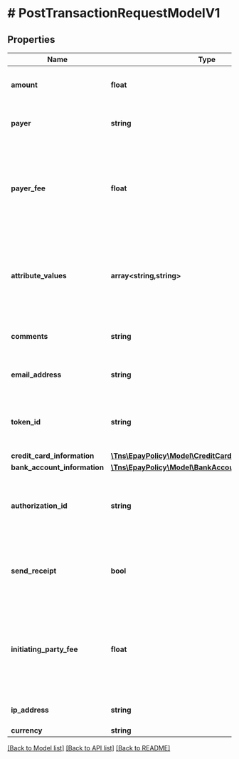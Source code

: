 # # PostTransactionRequestModelV1

## Properties

Name | Type | Description | Notes
------------ | ------------- | ------------- | -------------
**amount** | **float** | Total amount to charge not including any payer fees. |
**payer** | **string** | Name of the payer that is shown on the receipt. |
**payer_fee** | **float** | Used if the calling application has pre-calculated a payer fee. In that case, the fee will not be re-calculated. | [optional]
**attribute_values** | **array<string,string>** | Dictionary of custom attribute values. The key in the dictionary is the identifier of the custom attribute. | [optional]
**comments** | **string** | Comments that are shown on the receipt. | [optional]
**email_address** | **string** | The recipient of the emailed receipt. |
**token_id** | **string** | Used to reference a previously stored payment token. | [optional]
**credit_card_information** | [**\Tns\\EpayPolicy\Model\CreditCardInformationModel**](CreditCardInformationModel.md) |  | [optional]
**bank_account_information** | [**\Tns\\EpayPolicy\Model\BankAccountInformationModel**](BankAccountInformationModel.md) |  | [optional]
**authorization_id** | **string** | Used when executing a capture on authorizations that were obtained via this service. | [optional]
**send_receipt** | **bool** | Set to true if the payer and account holder(s) should receive an e-receipt. | [optional]
**initiating_party_fee** | **float** | The fee being charged by the initiating party of this transaction. This does not include the standard transaction fees. | [optional]
**ip_address** | **string** | The IP Address of the payer. | [optional]
**currency** | **string** |  | [optional]

[[Back to Model list]](../../README.md#models) [[Back to API list]](../../README.md#endpoints) [[Back to README]](../../README.md)
